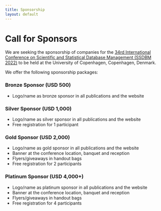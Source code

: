 ```yaml
---
title: Sponsorship
layout: default
---
```


# Call for Sponsors

We are seeking the sponsorship of companies for the [34rd International Conference on Scientific and Statistical Database Management (SSDBM 2022)](http://ssdbm2022.github.io/) to be held at the University of Copenhagen, Copenhagen, Denmark.
<!--
The SSDBM international conference brings together scientific domain experts, database researchers, practitioners, and developers for the presentation and exchange of current research results on concepts, tools, and techniques for scientific and statistical database applications. The 34rd SSDBM will provide a forum for original research contributions and practical system design, implementation and evaluation, and, for the first time, reproducibility studies of previous publications. The program of the research track will be supplemented with invited talks and demonstrations. SSDBM 2022 will continue the tradition of past SSDBM meetings in providing a stimulating environment to encourage discussion, fellowship and exchange of ideas in all aspects of research related to scientific and statistical data management.

In order to keep registration fees low and attract especially students and young researchers, we would appreciate the financial support of companies and foundations. Sponsors for recent SSDBM conferences include Teradata, SDSC, NSF, Ericsson, and Rasdaman.
-->

We offer the following sponsorship packages:

### Bronze Sponsor (USD 500)

- Logo/name as bronze sponsor in all publications and the website

### Silver Sponsor (USD 1,000)

- Logo/name as silver sponsor in all publications and the website
- Free registration for 1 participant

### Gold Sponsor (USD 2,000)

- Logo/name as gold sponsor in all publications and the website
- Banner at the conference location, banquet and reception
- Flyers/giveaways in handout bags
- Free registration for 2 participants

### Platinum Sponsor (USD 4,000+)

- Logo/name as platinum sponsor in all publications and the website
- Banner at the conference location, banquet and reception
- Flyers/giveaways in handout bags
- Free registration for 4 participants

<!-- For sponsorship, please contact the organizers at: ssdbm21@easychair.org -->
